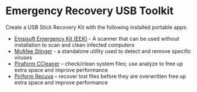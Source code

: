 # Emergency Recovery USB Toolkit

Create a USB Stick Recovery Kit with the following installed portable apps:

- [Emsisoft Emergency Kit (EEK)](www.emsisoft.com/en/software/eek/) - A scanner that can be used without installation to scan and clean infected computers
- [McAfee Stinger](www.mcafee.com/uk/downloads/free-tools/stinger.aspx.) - a standalone utility used to detect and remove specific viruses
- [Piraform CCleaner](www.piriform.com/ccleaner/builds) – check/clean system files; use analyze to free up extra space and improve performance
- [Piriform Recuva](www.piriform.com/recuva) – recover lost files before they are overwritten free up extra space and improve performance


